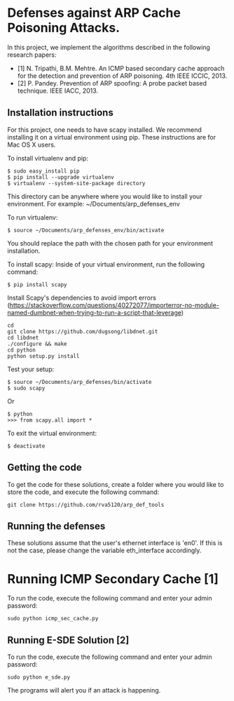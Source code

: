 # Defenses against ARP Cache Poisoning Attacks.
In this project, we implement the algorithms described in the following research papers:
* [1] N. Tripathi, B.M. Mehtre. An ICMP based secondary cache approach for the detection and 
     prevention of ARP poisoning. 4th IEEE ICCIC, 2013.
* [2] P. Pandey. Prevention of ARP spoofing: A probe packet based technique. IEEE IACC, 2013.

## Installation instructions
For this project, one needs to have scapy installed. We recommend installing it on a virtual environment using pip. These instructions are for Mac OS X users.

To install virtualenv and pip:
```
$ sudo easy_install pip
$ pip install --upgrade virtualenv
$ virtualenv --system-site-package directory
```
This directory can be anywhere where you would like to install your environment. For example: ~/Documents/arp_defenses_env

To run virtualenv:
```
$ source ~/Documents/arp_defenses_env/bin/activate
```
You should replace the path with the chosen path for your environment installation.

To install scapy:
Inside of your virtual environment, run the following command:
```
$ pip install scapy
```

Install Scapy's dependencies to avoid import errors (https://stackoverflow.com/questions/40272077/importerror-no-module-named-dumbnet-when-trying-to-run-a-script-that-leverage)
```
cd
git clone https://github.com/dugsong/libdnet.git
cd libdnet
./configure && make
cd python
python setup.py install
```

Test your setup:
```
$ source ~/Documents/arp_defenses/bin/activate
$ sudo scapy
```
Or
```
$ python
>>> from scapy.all import *
```

To exit the virtual environment:
```
$ deactivate
```

## Getting the code
To get the code for these solutions, create a folder where you would like to store the code, and execute the following command:
```
git clone https://github.com/rva5120/arp_def_tools
```

## Running the defenses
These solutions assume that the user's ethernet interface is 'en0'. If this is not the case, please change the variable eth_interface accordingly.

# Running ICMP Secondary Cache [1]
To run the code, execute the following command and enter your admin password:
```
sudo python icmp_sec_cache.py
```

## Running E-SDE Solution [2]
To run the code, execute the following command and enter your admin password:
```
sudo python e_sde.py
```

The programs will alert you if an attack is happening.
